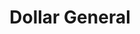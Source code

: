 ---
title: "Dollar General"
url: /portsmouth/dollar-general-airline-boulevard/
shop: variety store
---